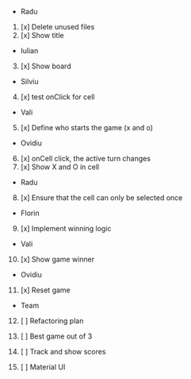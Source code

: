 - Radu

1. [x] Delete unused files
2. [x] Show title

- Iulian

3. [x] Show board

- Silviu

4. [x] test onClick for cell

- Vali

5. [x] Define who starts the game (x and o)

- Ovidiu

6. [x] onCell click, the active turn changes
7. [x] Show X and O in cell

- Radu

8. [x] Ensure that the cell can only be selected once

- Florin

9. [x] Implement winning logic

- Vali

10. [x] Show game winner

- Ovidiu

11. [x] Reset game

- Team

12. [ ] Refactoring plan

13. [ ] Best game out of 3
14. [ ] Track and show scores
15. [ ] Material UI
